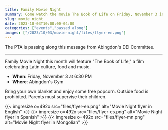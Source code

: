 ```yaml
--- 
title: Family Movie Night
summary: Come watch the movie The Book of Life on Friday, November 3 in Abingdon's gym.
slug: movie night
date: 2023-10-03T10:00:00-04:00
categories: ["events","passed along"]
images: ["/2023/10/03/movie-night/files/flyer-en.png"]
---
```


The PTA is passing along this message from Abingdon's DEI Committee.

---

Family Movie Night this month will feature "The Book of Life," a film celebrating Latin culture, food and music.

- **When**: Friday, November 3 at 6:30 PM
- **Where**: Abingdon's Gym

Bring your own blanket and enjoy some free popcorn. Outside food is prohibited. Parents must supervise their children.

{{< imgresize o=492x src="files/flyer-en.png" alt="Movie Night flyer in English" >}}
{{< imgresize o=492x src="files/flyer-es.png" alt="Movie Night flyer in Spanish" >}}
{{< imgresize o=492x src="files/flyer-mn.png" alt="Movie Night flyer in Mongolian" >}}